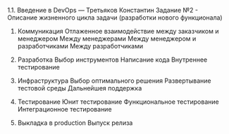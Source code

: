 1.1. Введение в DevOps — Третьяков Константин
Задание №2 - Описание жизненного цикла задачи (разработки нового функционала)


1. Коммуникация
Отлаженное взаимодействие между заказчиком и менеджером
Между менеджерами
Между менеджером и разработчиками
Между разработчиками

2. Разработка
Выбор инструментов
Написание кода
Внутреннее тестирование

3. Инфраструктура
Выбор оптимального решения
Развертывание тестовой среды
Дальнейшея поддержка

4. Тестирование
Юнит тестирование
Функциональное тестирование
Интеграционное тестирование

5. Выкладка в production
Выпуск релиза
